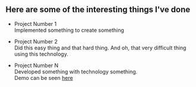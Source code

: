 ## Here are some of the interesting things I've done

- Project Number 1  
  Implemented something to create something

- Project Number 2  
  Did this easy thing and that hard thing. And oh, that very difficult thing using this technology.

- Project Number N  
  Developed something with technology something.  
  Demo can be seen [here]()
